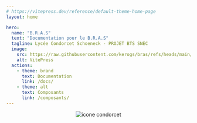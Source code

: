 ```yaml
---
# https://vitepress.dev/reference/default-theme-home-page
layout: home

hero:
  name: "B.R.A.S"
  text: "Documentation pour le B.R.A.S"
  tagline: Lycée Condorcet Schoeneck - PROJET BTS SNEC
  image:
    src: https://raw.githubusercontent.com/kerogs/bras/refs/heads/main/assets/bras.png
    alt: VitePress
  actions:
    - theme: brand
      text: Documentation
      link: /docs/
    - theme: alt
      text: Composants
      link: /composants/
---
```

<div align=center>
  <img src="http://src.ks-infinite.fr/bras/lcs-icon.jpg" alt="icone condorcet">
</div>